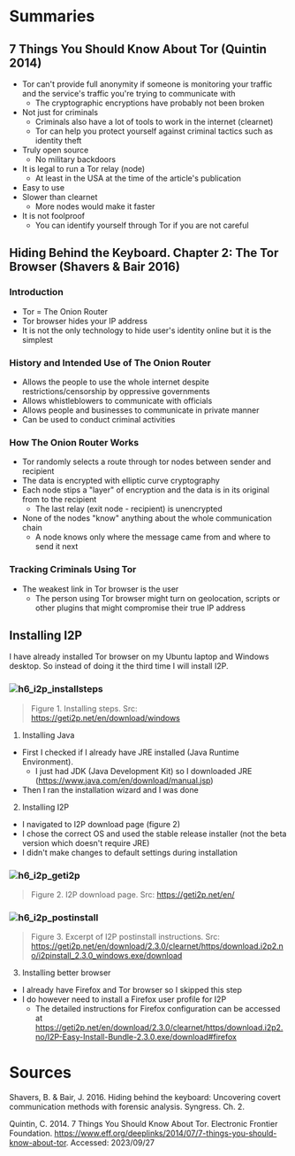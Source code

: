 # Summaries

## 7 Things You Should Know About Tor (Quintin 2014)

- Tor can't provide full anonymity if someone is monitoring your traffic and the service's traffic you're trying to communicate with
  - The cryptographic encryptions have probably not been broken
- Not just for criminals
  - Criminals also have a lot of tools to work in the internet (clearnet)
  - Tor can help you protect yourself against criminal tactics such as identity theft
- Truly open source
  - No military backdoors
- It is legal to run a Tor relay (node)
  - At least in the USA at the time of the article's publication
- Easy to use
- Slower than clearnet
  - More nodes would make it faster
- It is not foolproof
  - You can identify yourself through Tor if you are not careful

## Hiding Behind the Keyboard. Chapter 2: The Tor Browser (Shavers & Bair 2016)

### Introduction

- Tor = The Onion Router
- Tor browser hides your IP address
- It is not the only technology to hide user's identity online but it is the simplest

### History and Intended Use of The Onion Router

- Allows the people to use the whole internet despite restrictions/censorship by oppressive governments
- Allows whistleblowers to communicate with officials
- Allows people and businesses to communicate in private manner
- Can be used to conduct criminal activities

### How The Onion Router Works

- Tor randomly selects a route through tor nodes between sender and recipient
- The data is encrypted with elliptic curve cryptography
- Each node stips a "layer" of encryption and the data is in its original from to the recipient
  - The last relay (exit node - recipient) is unencrypted
- None of the nodes "know" anything about the whole communication chain
  - A node knows only where the message came from and where to send it next

### Tracking Criminals Using Tor

- The weakest link in Tor browser is the user
  - The person using Tor browser might turn on geolocation, scripts or other plugins that might compromise their true IP address
 
## Installing I2P

I have already installed Tor browser on my Ubuntu laptop and Windows desktop. So instead of doing it the third time I will install I2P.

### ![h6_i2p_installsteps](https://github.com/RenneJ/hh-infosec-course/assets/97522117/e3bd2c11-875e-4b75-bfcc-6f7f286d0a49)
> Figure 1. Installing steps. Src: https://geti2p.net/en/download/windows

1. Installing Java
- First I checked if I already have JRE installed (Java Runtime Environment).
  - I just had JDK (Java Development Kit) so I downloaded JRE (https://www.java.com/en/download/manual.jsp)
- Then I ran the installation wizard and I was done

2. Installing I2P
- I navigated to I2P download page (figure 2)
- I chose the correct OS and used the stable release installer (not the beta version which doesn't require JRE)
- I didn't make changes to default settings during installation

### ![h6_i2p_geti2p](https://github.com/RenneJ/hh-infosec-course/assets/97522117/d3e2a6ef-ce39-4ba4-97f5-675442837e17)
> Figure 2. I2P download page. Src: https://geti2p.net/en/

### ![h6_i2p_postinstall](https://github.com/RenneJ/hh-infosec-course/assets/97522117/7d29df8f-5981-4cea-bfb6-e1af3eeac061)
> Figure 3. Excerpt of I2P postinstall instructions. Src: https://geti2p.net/en/download/2.3.0/clearnet/https/download.i2p2.no/i2pinstall_2.3.0_windows.exe/download

3. Installing better browser
- I already have Firefox and Tor browser so I skipped this step
- I do however need to install a Firefox user profile for I2P
  - The detailed instructions for Firefox configuration can be accessed at https://geti2p.net/en/download/2.3.0/clearnet/https/download.i2p2.no/I2P-Easy-Install-Bundle-2.3.0.exe/download#firefox


# Sources

Shavers, B. & Bair, J. 2016. Hiding behind the keyboard: Uncovering covert communication methods with forensic analysis. Syngress. Ch. 2.

Quintin, C. 2014. 7 Things You Should Know About Tor. Electronic Frontier Foundation. https://www.eff.org/deeplinks/2014/07/7-things-you-should-know-about-tor. Accessed: 2023/09/27
